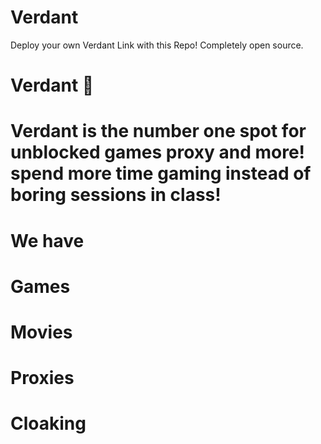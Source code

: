 # Verdant
Deploy your own Verdant Link with this Repo! Completely open source.
# Verdant 🌱 
# Verdant is the number one spot for unblocked games proxy and more! spend more time gaming instead of boring sessions in class! 
# We have
# Games
# Movies
# Proxies
# Cloaking
